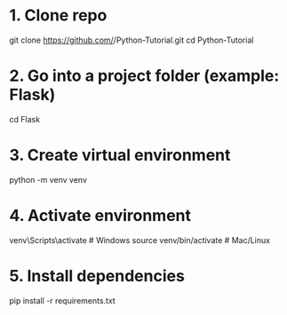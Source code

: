 # 1. Clone repo
git clone https://github.com/<your-username>/Python-Tutorial.git
cd Python-Tutorial

# 2. Go into a project folder (example: Flask)
cd Flask

# 3. Create virtual environment
python -m venv venv

# 4. Activate environment
venv\Scripts\activate      # Windows
source venv/bin/activate   # Mac/Linux

# 5. Install dependencies
pip install -r requirements.txt